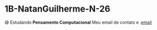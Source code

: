 # 1B-NatanGuilherme-N-26
:sweat_smile: Estudando **Pensamento Computacional**
Meu email de contato e .[email](natan.basalia@escola.pr.gov.br)
